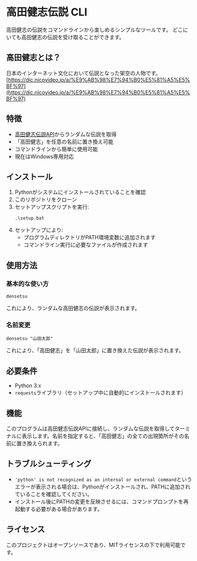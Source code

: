 # 高田健志伝説 CLI

高田健志の伝説をコマンドラインから楽しめるシンプルなツールです。
どこにいても高田健志の伝説を受け取ることができます。


## 高田健志とは？

日本のインターネット文化において伝説となった架空の人物です。
[https://dic.nicovideo.jp/a/%E9%AB%98%E7%94%B0%E5%81%A5%E5%BF%97](https://dic.nicovideo.jp/a/%E9%AB%98%E7%94%B0%E5%81%A5%E5%BF%97)


## 特徴

- [高田健志伝説API](https://tools.ic731.net/api/kenshi/)からランダムな伝説を取得
- 「高田健志」を任意の名前に置き換え可能
- コマンドラインから簡単に使用可能
- 現在はWindows専用対応

## インストール

1. Pythonがシステムにインストールされていることを確認
2. このリポジトリをクローン
3. セットアップスクリプトを実行:
    ```
    .\setup.bat
    ```
4. セットアップにより:
    - プログラムディレクトリがPATH環境変数に追加されます
    - コマンドライン実行に必要なファイルが作成されます

## 使用方法

### 基本的な使い方
```
densetsu
```

これにより、ランダムな高田健志の伝説が表示されます。

### 名前変更
```
densetsu "山田太郎"
```

これにより、「高田健志」を「山田太郎」に置き換えた伝説が表示されます。

## 必要条件

- Python 3.x
- `requests`ライブラリ（セットアップ中に自動的にインストールされます）

## 機能

このプログラムは高田健志伝説APIに接続し、ランダムな伝説を取得してターミナルに表示します。名前を指定すると、「高田健志」の全ての出現箇所がその名前に置き換えられます。

## トラブルシューティング

- `'python' is not recognized as an internal or external command`というエラーが表示される場合は、Pythonがインストールされ、PATHに追加されていることを確認してください。
- インストール後にPATHの変更を反映させるには、コマンドプロンプトを再起動する必要がある場合があります。

## ライセンス

このプロジェクトはオープンソースであり、MITライセンスの下で利用可能です。
